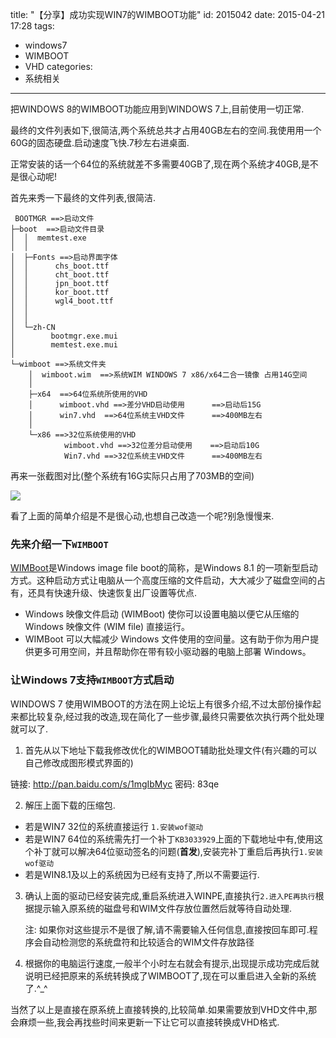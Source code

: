 title: "【分享】成功实现WIN7的WIMBOOT功能"
id: 2015042
date: 2015-04-21 17:28
tags: 
- windows7
- WIMBOOT
- VHD
categories: 
- 系统相关
---

把WINDOWS 8的WIMBOOT功能应用到WINDOWS 7上,目前使用一切正常.

最终的文件列表如下,很简洁,两个系统总共才占用40GB左右的空间.我使用用一个60G的固态硬盘.启动速度飞快.7秒左右进桌面.

正常安装的话一个64位的系统就差不多需要40GB了,现在两个系统才40GB,是不是很心动呢!

<!--more-->

首先来秀一下最终的文件列表,很简洁.

```
 BOOTMGR ==>启动文件
├─boot  ==>启动文件目录
│  │  memtest.exe
│  │  
│  ├─Fonts ==>启动界面字体
│  │      chs_boot.ttf
│  │      cht_boot.ttf
│  │      jpn_boot.ttf
│  │      kor_boot.ttf
│  │      wgl4_boot.ttf
│  │      
│  │      
│  └─zh-CN
│        bootmgr.exe.mui
│        memtest.exe.mui
│          
└─wimboot ==>系统文件夹
    │  wimboot.wim  ==>系统WIM WINDOWS 7 x86/x64二合一镜像 占用14G空间
    │  
    ├─x64  ==>64位系统所使用的VHD
    │      wimboot.vhd ==>差分VHD启动使用      ==>启动后15G
    │      win7.vhd  ==>64位系统主VHD文件      ==>400MB左右
    │      
    └─x86 ==>32位系统使用的VHD
            wimboot.vhd ==>32位差分启动使用    ==>启动后10G
            Win7.vhd ==>32位系统主VHD文件      ==>400MB左右
```       

再来一张截图对比(整个系统有16G实际只占用了703MB的空间)

![](@@POST@@:01.png)

看了上面的简单介绍是不是很心动,也想自己改造一个呢?别急慢慢来.

### 先来介绍一下`WIMBOOT`
  
  [WIMBoot](https://msdn.microsoft.com/zh-cn/library/dn594399.aspx)是Windows image file boot的简称，是Windows 8.1 的一项新型启动方式。这种启动方式让电脑从一个高度压缩的文件启动，大大减少了磁盘空间的占有，还具有快速升级、快速恢复出厂设置等优点.
  
  * Windows 映像文件启动 (WIMBoot) 使你可以设置电脑以便它从压缩的 Windows 映像文件 (WIM file) 直接运行。
  * WIMBoot 可以大幅减少 Windows 文件使用的空间量。这有助于你为用户提供更多可用空间，并且帮助你在带有较小驱动器的电脑上部署 Windows。  

### 让Windows 7支持`WIMBOOT`方式启动

WINDOWS 7 使用WIMBOOT的方法在网上论坛上有很多介绍,不过太部份操作起来都比较复杂,经过我的改造,现在简化了一些步骤,最终只需要依次执行两个批处理就可以了.

1. 首先从以下地址下载我修改优化的WIMBOOT辅助批处理文件(有兴趣的可以自己修改成图形模式界面的)

链接: http://pan.baidu.com/s/1mgIbMyc 密码: 83qe

2. 解压上面下载的压缩包.
  * 若是WIN7 32位的系统直接运行 `1.安装wof驱动`
  * 若是WIN7 64位的系统需先打一个补丁`KB3033929`上面的下载地址中有,使用这个补丁就可以解决64位驱动签名的问题(**首发**),安装完补丁重启后再执行`1.安装wof驱动`  
  * 若是WIN8.1及以上的系统因为已经有支持了,所以不需要运行.

3. 确认上面的驱动已经安装完成,重启系统进入WINPE,直接执行`2.进入PE再执行`根据提示输入原系统的磁盘号和WIM文件存放位置然后就等待自动处理.

   注: 如果你对这些提示不是很了解,请不需要输入任何信息,直接按回车即可.程序会自动检测您的系统盘符和比较适合的WIM文件存放路径

4. 根据你的电脑运行速度,一般半个小时左右就会有提示,出现提示成功完成后就说明已经把原来的系统转换成了WIMBOOT了,现在可以重启进入全新的系统了.^_^

当然了以上是直接在原系统上直接转换的,比较简单.如果需要放到VHD文件中,那会麻烦一些,我会再找些时间来更新一下让它可以直接转换成VHD格式.